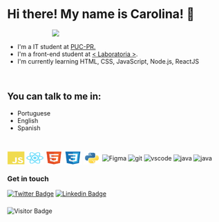 # Hi there! My name is Carolina! 👋




<img align="right" min-width="200px" max-width="250px" width="400px" src="https://media.giphy.com/media/YnS7j9pwnECXLMrI4t/source.gif">      

</br>

- I'm a IT student at [PUC-PR.](https://www.pucpr.br/)
- I'm a front-end student at [< Laboratoria >](https://www.laboratoria.la/br).
- I'm currently learning HTML, CSS, JavaScript, Node.js, ReactJS

</br>

## You can talk to me in:

* Portuguese 
* English
* Spanish

##
<div style="display: inline_block"><br>
  <img align="center" alt="Js" height="30" width="40" src="https://raw.githubusercontent.com/devicons/devicon/master/icons/javascript/javascript-plain.svg">
  <img align="center" alt="React" height="30" width="40" src="https://raw.githubusercontent.com/devicons/devicon/master/icons/react/react-original.svg">
  <img align="center" alt="HTML" height="30" width="40" src="https://raw.githubusercontent.com/devicons/devicon/master/icons/html5/html5-original.svg">
  <img align="center" alt="CSS" height="30" width="40" src="https://raw.githubusercontent.com/devicons/devicon/master/icons/css3/css3-original.svg">
  <img align="center" alt="Python" height="30" width="40" src="https://raw.githubusercontent.com/devicons/devicon/master/icons/python/python-original.svg">
  <img align="center" alt="Figma" height="30" width="40" src="https://cdn.jsdelivr.net/gh/devicons/devicon/icons/figma/figma-original.svg" />
  <img align="center" alt="git" height="30" width="40" src="https://cdn.jsdelivr.net/gh/devicons/devicon/icons/git/git-original.svg" />
  <img align="center" alt="vscode" height="30" width="40" src="https://cdn.jsdelivr.net/gh/devicons/devicon/icons/vscode/vscode-original.svg" />
  <img align="center" alt="java" height="30" width="40" src="https://cdn.jsdelivr.net/gh/devicons/devicon/icons/java/java-original.svg" />
  <img align="center" alt="java" height="30" width="40" src="https://cdn.jsdelivr.net/gh/devicons/devicon/icons/firebase/firebase-plain.svg" />
</div>


### Get in touch

[![Twitter Badge](https://img.shields.io/badge/-Twitter-1ca0f1?style=flat-square&labelColor=1ca0f1&logo=twitter&logoColor=white&link=https://twitter.com/CaroAlvim)](https://twitter.com/CaroAlvim)
[![Linkedin Badge](https://img.shields.io/badge/-LinkedIn-blue?style=flat-square&logo=Linkedin&logoColor=white&link=https://www.linkedin.com/in/carolina-alvim/)](https://www.linkedin.com/in/carolina-alvim/) 



###
![Visitor Badge](https://visitor-badge.laobi.icu/badge?page_id=caro-alvim.caro-alvim)

<!--
**caro-alvim/caro-alvim** is a ✨ _special_ ✨ repository because its `README.md` (this file) appears on your GitHub profile.
"https://media.giphy.com/media/fAnzw6YK33jMwzp5wp/source.gif"> 

Here are some ideas to get you started:

- 🔭 I’m currently working on ...
- 🌱 I’m currently learning ...
- 👯 I’m looking to collaborate on ...
- 🤔 I’m looking for help with ...
- 💬 Ask me about ...
- 📫 How to reach me: ...
- 😄 Pronouns: ...
- ⚡ Fun fact: ...
-->
